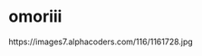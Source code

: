 # omoriii
<!DOCTYPE html>
<html lang="en">
<head>
    <meta charset="UTF-8">
    <meta http-equiv="X-UA-Compatible" content="IE=edge">
    <meta name="viewport" content="width=device-width, initial-scale=1.0">
    <title>Document</title>
</head>
<body>
    <img>https://images7.alphacoders.com/116/1161728.jpg</img>
    <navs
    <a><a/>
    <a><a/>
    <a><a/>
    <a><a/>
    </nav>
    <main>
</body>
</html>
